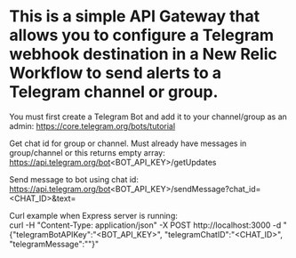 # This is a simple API Gateway that allows you to configure a Telegram webhook destination in a New Relic Workflow to send alerts to a Telegram channel or group.

You must first create a Telegram Bot and add it to your channel/group as an admin: https://core.telegram.org/bots/tutorial

Get chat id for group or channel. Must already have messages in group/channel or this returns empty array:  
https://api.telegram.org/bot<BOT_API_KEY>/getUpdates  

Send message to bot using chat id:  
https://api.telegram.org/bot<BOT_API_KEY>/sendMessage?chat_id=<CHAT_ID>&text=<MESSAGE>  

Curl example when Express server is running:  
curl -H "Content-Type: application/json" -X POST http://localhost:3000 -d "{\"telegramBotAPIKey\":\"<BOT_API_KEY>\", \"telegramChatID\":\"<CHAT_ID>\", \"telegramMessage\":\"<MESSAGE>\"}"  